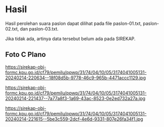 # Hasil

Hasil perolehan suara paslon dapat dilihat pada file paslon-01.txt, paslon-02.txt, dan paslon-03.txt.

Jika tidak ada, artinya data tersebut belum ada pada SIREKAP.

## Foto C Plano

https://sirekap-obj-formc.kpu.go.id/cf79/pemilu/ppwp/31/74/04/10/05/3174041005131-20240214-220634--18f08d5b-9778-46c9-965b-4471accc1129.jpg

https://sirekap-obj-formc.kpu.go.id/cf79/pemilu/ppwp/31/74/04/10/05/3174041005131-20240214-221437--7a77a8f3-1a69-43ac-8523-0e2ed732a27a.jpg

https://sirekap-obj-formc.kpu.go.id/cf79/pemilu/ppwp/31/74/04/10/05/3174041005131-20240214-221615--5be3c559-2dcf-4e6d-9331-807e26fa34f1.jpg
